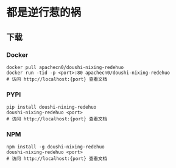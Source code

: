 # 都是逆行惹的祸

## 下载

### Docker

```
docker pull apachecn0/doushi-nixing-redehuo
docker run -tid -p <port>:80 apachecn0/doushi-nixing-redehuo
# 访问 http://localhost:{port} 查看文档
```

### PYPI

```
pip install doushi-nixing-redehuo
doushi-nixing-redehuo <port>
# 访问 http://localhost:{port} 查看文档
```

### NPM

```
npm install -g doushi-nixing-redehuo
doushi-nixing-redehuo <port>
# 访问 http://localhost:{port} 查看文档
```